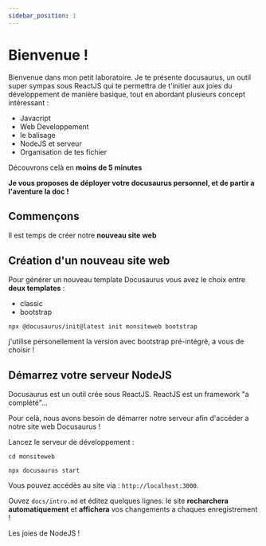 ```yaml
---
sidebar_position: 1
---
```


# Bienvenue ! 

Bienvenue dans mon petit laboratoire.
Je te présente docusaurus, un outil super sympas sous ReactJS qui te permettra de
t'initier aux joies du développement de manière basique, tout en abordant plusieurs concept
intéressant :

- Javacript
- Web Developpement
- le balisage
- NodeJS et serveur
- Organisation de tes fichier

Découvrons celà en **moins de 5 minutes**

**Je vous proposes de déployer votre docusaurus personnel, et de partir a l'aventure la doc !**

## Commençons

Il est temps de créer notre **nouveau site web**

## Création d'un nouveau site web

Pour générer un nouveau template Docusaurus vous avez le choix entre **deux templates** :

- classic
- bootstrap

```shell
npx @docusaurus/init@latest init monsiteweb bootstrap
```

j'utilise personellement la version avec bootstrap pré-intégré, a vous de choisir !

## Démarrez votre serveur NodeJS

Docusaurus est un outil crée sous ReactJS.
ReactJS est un framework "a complété"...

Pour celà, nous avons besoin de démarrer notre serveur afin d'accéder a notre site web Docusaurus !

Lancez le serveur de développement :

```shell
cd monsiteweb

npx docusaurus start
```

Vous pouvez accédès au site via : `http://localhost:3000`.

Ouvez `docs/intro.md` et éditez quelques lignes: le site **recharchera automatiquement** et **affichera** vos changements a chaques enregistrement !

Les joies de NodeJS !
